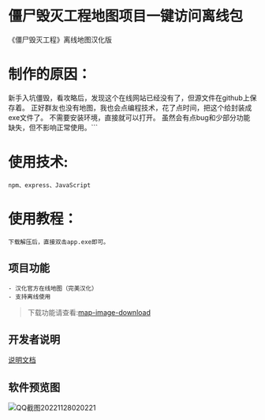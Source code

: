 
# 僵尸毁灭工程地图项目一键访问离线包
  
《僵尸毁灭工程》离线地图汉化版

# 制作的原因：

新手入坑僵毁，看攻略后，发现这个在线网站已经没有了，但源文件在github上保存着。
正好群友也没有地图，我也会点编程技术，花了点时间，把这个给封装成exe文件了。
不需要安装环境，直接就可以打开。
虽然会有点bug和少部分功能缺失，但不影响正常使用。```

# 使用技术:
````
npm、express、JavaScript 

````
# 使用教程：
````
下载解压后，直接双击app.exe即可。
````

## 项目功能
````
- 汉化官方在线地图（完美汉化）
- 支持离线使用

````
>下载功能请查看:[map-image-download](map-image-download/README.md)

## 开发者说明
[说明文档](DEV_README.md)

##  软件预览图
![QQ截图20221128020221](https://user-images.githubusercontent.com/70384877/204153058-05971e70-3c8f-43d2-a807-0d9076fefa82.png)


